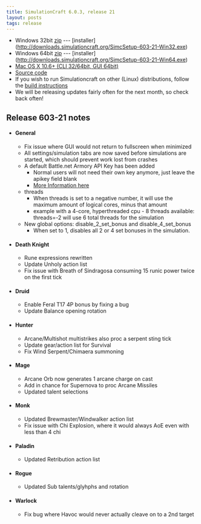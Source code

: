 ```yaml
---
title: SimulationCraft 6.0.3, release 21
layout: posts
tags: release
---
```

* Windows 32bit [zip](http://downloads.simulationcraft.org/simc-603-21-win32.zip) ---  [installer] (http://downloads.simulationcraft.org/SimcSetup-603-21-Win32.exe)
* Windows 64bit [zip](http://downloads.simulationcraft.org/simc-603-21-win64.zip) ---  [installer] (http://downloads.simulationcraft.org/SimcSetup-603-21-Win64.exe)
* [Mac OS X 10.6+ (CLI 32/64bit, GUI 64bit)](http://downloads.simulationcraft.org/simc-603-21-osx-x86.dmg)
* [Source code](http://downloads.simulationcraft.org/simc-603-21-source.zip)
* If you wish to run Simulationcraft on other (Linux) distributions, follow the [build instructions](http://code.google.com/p/simulationcraft/wiki/HowToBuild)
* We will be releasing updates fairly often for the next month, so check back often!
## Release 603-21 notes
* #### General
  * Fix issue where GUI would not return to fullscreen when minimized
  * All settings/simulation tabs are now saved before simulations are started, which should prevent work lost from crashes
  * A default Battle.net Armory API Key has been added
    * Normal users will not need their own key anymore, just leave the apikey field blank
	* [More Information here](https://code.google.com/p/simulationcraft/wiki/BattleArmoryAPI)
  * threads
    * When threads is set to a negative number, it will use the maximum amount of logical cores, minus that amount
	* example with a 4-core, hyperthreaded cpu - 8 threads available: threads=-2 will use 6 total threads for the simulation
  * New global options: disable_2_set_bonus and disable_4_set_bonus
    * When set to 1, disables all 2 or 4 set bonuses in the simulation.
* #### Death Knight
  * Rune expressions rewritten
  * Update Unholy action list
  * Fix issue with Breath of Sindragosa consuming 15 runic power twice on the first tick
* #### Druid
  * Enable Feral T17 4P bonus by fixing a bug
  * Update Balance opening rotation
* #### Hunter
  * Arcane/Multishot multistrikes also proc a serpent sting tick
  * Update gear/action list for Survival
  * Fix Wind Serpent/Chimaera summoning
* #### Mage
  * Arcane Orb now generates 1 arcane charge on cast
  * Add in chance for Supernova to proc Arcane Missiles
  * Updated talent selections
* #### Monk
  * Updated Brewmaster/Windwalker action list
  * Fix issue with Chi Explosion, where it would always AoE even with less than 4 chi
* #### Paladin
  * Updated Retribution action list
* #### Rogue
  * Updated Sub talents/glyhphs and rotation
* #### Warlock
  * Fix bug where Havoc would never actually cleave on to a 2nd target